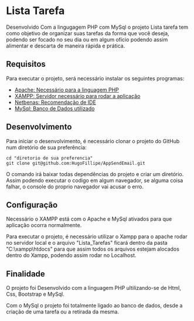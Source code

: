 # Lista Tarefa

Desenvolvido Com a lingugagem PHP com MySql o projeto Lista tarefa tem como objetivo de organizar suas tarefas da forma que você deseja, podendo ser focado no seu dia ou em algum ofício podendo assim alimentar e descarta de maneira rápida e prática.

## Requisitos

Para executar o projeto, será necessário instalar os seguintes programas:

- [Apache: Necessário para a linguagem PHP](https://httpd.apache.org/download.cgi)
- [XAMPP: Servidor necessário para rodar a aplicação](https://www.apachefriends.org/pt_br/download.html)
- [Netbenas: Recomendação de IDE](https://netbeans.apache.org//kb/docs/php/quickstart_pt_BR.html)
- [MySql: Banco de Dados utilizado](https://www.mysql.com/downloads/)

## Desenvolvimento

Para iniciar o desenvolvimento, é necessário clonar o projeto do GitHub num diretório de sua preferência:

```shell
cd "diretorio de sua preferencia"
git clone git@github.com:HugoFillipe/AppSendEmail.git
```

O comando irá baixar todas dependências do projeto e criar um diretório. Assim podendo executar o codigo em algum navegador, se alguma coisa falhar, o console do proprio navegador vai acusar o erro.

## Configuração

Necessário o XAMPP está com o Apache e MySql ativados para que aplicação ocorra normalmente.

Para executar o projeto, é necessário utilizar o Xampp para o apache rodar no servidor local e o arquivo "Lista_Tarefas" ficará dentro da pasta "C:\xampp\htdocs" para que assim todos os arquivos estejam alocados dentro do Xampp, podendo assim rodar no Localhost.


## Finalidade

O projeto foi Desenvolvido com a linguagem PHP ultilizando-se de Html, Css, Bootstrap e MySql.

Com o MySql o projeto foi totalmente ligado ao banco de dados, desde a criação de uma tarefa ou a retirada da mesma.

